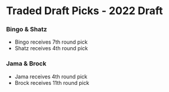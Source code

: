 # Traded Draft Picks - 2022 Draft

### Bingo & Shatz
* Bingo receives 7th round pick
* Shatz receives 4th round pick

### Jama & Brock
* Jama receives 4th round pick
* Brock receives 11th round pick
